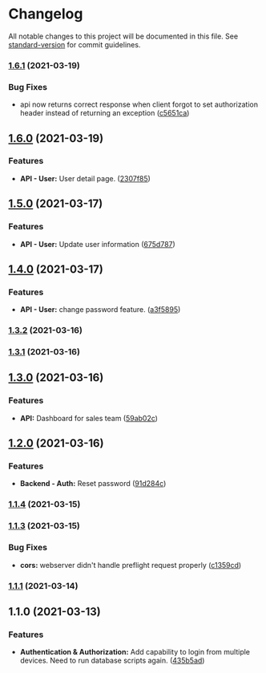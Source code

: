 # Changelog

All notable changes to this project will be documented in this file. See [standard-version](https://github.com/conventional-changelog/standard-version) for commit guidelines.

### [1.6.1](https://github.com/auditt98/VaniCRM/compare/v1.6.0...v1.6.1) (2021-03-19)


### Bug Fixes

* api now returns correct response when client forgot to set authorization header instead of returning an exception ([c5651ca](https://github.com/auditt98/VaniCRM/commit/c5651ca6329c1289e92f474ccf6927c8a884bfdc))

## [1.6.0](https://github.com/auditt98/VaniCRM/compare/v1.5.0...v1.6.0) (2021-03-19)


### Features

* **API - User:** User detail page. ([2307f85](https://github.com/auditt98/VaniCRM/commit/2307f854efb1b085131c38825383114c7c784002))

## [1.5.0](https://github.com/auditt98/VaniCRM/compare/v1.4.0...v1.5.0) (2021-03-17)


### Features

* **API - User:** Update user information ([675d787](https://github.com/auditt98/VaniCRM/commit/675d787d269932e6a633ddc9b0573618f7be909a))

## [1.4.0](https://github.com/auditt98/VaniCRM/compare/v1.3.2...v1.4.0) (2021-03-17)


### Features

* **API - User:** change password feature. ([a3f5895](https://github.com/auditt98/VaniCRM/commit/a3f5895ca00c5b052f6e3c9c36a24cea9dd623b8))

### [1.3.2](https://github.com/auditt98/VaniCRM/compare/v1.3.1...v1.3.2) (2021-03-16)

### [1.3.1](https://github.com/auditt98/VaniCRM/compare/v1.3.0...v1.3.1) (2021-03-16)

## [1.3.0](https://github.com/auditt98/VaniCRM/compare/v1.2.0...v1.3.0) (2021-03-16)


### Features

* **API:** Dashboard for sales team ([59ab02c](https://github.com/auditt98/VaniCRM/commit/59ab02cd03a8964c60189a681d4b282270844d22))

## [1.2.0](https://github.com/auditt98/VaniCRM/compare/v1.1.4...v1.2.0) (2021-03-16)


### Features

* **Backend - Auth:** Reset password ([91d284c](https://github.com/auditt98/VaniCRM/commit/91d284c7d4d6faaa563e6b167aff45a894f5ed43))

### [1.1.4](https://github.com/auditt98/VaniCRM/compare/v1.1.3...v1.1.4) (2021-03-15)

### [1.1.3](https://github.com/auditt98/VaniCRM/compare/v1.1.2...v1.1.3) (2021-03-15)


### Bug Fixes

* **cors:** webserver didn't handle preflight request properly ([c1359cd](https://github.com/auditt98/VaniCRM/commit/c1359cdcceb40b0245d6cf42df4884f6c370dc0e))

### [1.1.1](https://github.com/auditt98/VaniCRM/compare/v1.1.0...v1.1.1) (2021-03-14)

## 1.1.0 (2021-03-13)


### Features

* **Authentication & Authorization:** Add capability to login from multiple devices. Need to run database scripts again. ([435b5ad](https://github.com/auditt98/VaniCRM/commit/435b5ada8d6af0e9218ad6796ca6ff4b713c2dcf))
